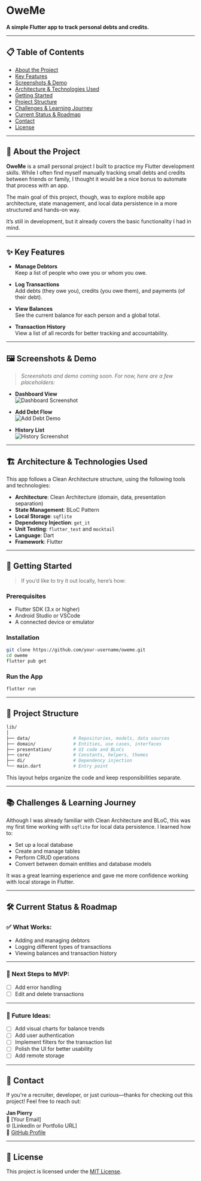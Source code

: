 # OweMe

**A simple Flutter app to track personal debts and credits.**

---

## 📋 Table of Contents

- [About the Project](#about-the-project)
- [Key Features](#key-features)
- [Screenshots & Demo](#screenshots--demo)
- [Architecture & Technologies Used](#architecture--technologies-used)
- [Getting Started](#getting-started)
- [Project Structure](#project-structure)
- [Challenges & Learning Journey](#challenges--learning-journey)
- [Current Status & Roadmap](#current-status--roadmap)
- [Contact](#contact)
- [License](#license)

---

## 🧭 About the Project

**OweMe** is a small personal project I built to practice my Flutter development skills. While I often find myself manually tracking small debts and credits between friends or family, I thought it would be a nice bonus to automate that process with an app.

The main goal of this project, though, was to explore mobile app architecture, state management, and local data persistence in a more structured and hands-on way.

It’s still in development, but it already covers the basic functionality I had in mind.

---

## ✨ Key Features

- **Manage Debtors**  
  Keep a list of people who owe you or whom you owe.

- **Log Transactions**  
  Add debts (they owe you), credits (you owe them), and payments (of their debt).

- **View Balances**  
  See the current balance for each person and a global total.

- **Transaction History**  
  View a list of all records for better tracking and accountability.

---

## 🖼️ Screenshots & Demo

> *Screenshots and demo coming soon. For now, here are a few placeholders:*

- **Dashboard View**  
  ![Dashboard Screenshot](screenshots/[add-screenshot-of-dashboard.png])

- **Add Debt Flow**  
  ![Add Debt Demo](screenshots/[add-gif-of-adding-debt.gif])

- **History List**  
  ![History Screenshot](screenshots/[add-screenshot-of-history.png])

---

## 🏗️ Architecture & Technologies Used

This app follows a Clean Architecture structure, using the following tools and technologies:

- **Architecture**: Clean Architecture (domain, data, presentation separation)
- **State Management**: BLoC Pattern
- **Local Storage**: `sqflite`
- **Dependency Injection**: `get_it`
- **Unit Testing**: `flutter_test` and `mocktail`
- **Language**: Dart
- **Framework**: Flutter

---

## 🚀 Getting Started

> If you’d like to try it out locally, here’s how:

### Prerequisites

- Flutter SDK (3.x or higher)
- Android Studio or VSCode
- A connected device or emulator

### Installation

```bash
git clone https://github.com/your-username/oweme.git
cd oweme
flutter pub get
```

### Run the App

```bash
flutter run
```

---

## 🧱 Project Structure

```bash
lib/
│
├── data/                # Repositories, models, data sources
├── domain/              # Entities, use cases, interfaces
├── presentation/        # UI code and BLoCs
├── core/                # Constants, helpers, themes
├── di/                  # Dependency injection
└── main.dart            # Entry point
```

This layout helps organize the code and keep responsibilities separate.

---

## 📚 Challenges & Learning Journey

Although I was already familiar with Clean Architecture and BLoC, this was my first time working with `sqflite` for local data persistence. I learned how to:

- Set up a local database
- Create and manage tables
- Perform CRUD operations
- Convert between domain entities and database models

It was a great learning experience and gave me more confidence working with local storage in Flutter.

---

## 🛠️ Current Status & Roadmap

### ✅ What Works:
- Adding and managing debtors
- Logging different types of transactions
- Viewing balances and transaction history

---

### 🔧 Next Steps to MVP:
- [ ] Add error handling
- [ ] Edit and delete transactions

---

### 🚀 Future Ideas:
- [ ] Add visual charts for balance trends
- [ ] Add user authentication
- [ ] Implement filters for the transaction list
- [ ] Polish the UI for better usability
- [ ] Add remote storage

---

## 👤 Contact

If you're a recruiter, developer, or just curious—thanks for checking out this project! Feel free to reach out:

**Jan Pierry**  
📧 [Your Email]  
🌐 [LinkedIn or Portfolio URL]  
📂 [GitHub Profile](https://github.com/your-username)

---

## 📝 License

This project is licensed under the [MIT License](LICENSE).